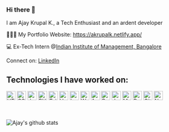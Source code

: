 ### Hi there 👋

I am Ajay Krupal K., a Tech Enthusiast and an ardent developer

👨🏼‍🎓 My Portfolio Website: https://akrupalk.netlify.app/

💻 Ex-Tech Intern @<a href="https://iimbx.iimb.ac.in/">Indian Institute of Management, Bangalore</a>

Connect on: <a href="https://www.linkedin.com/in/ajaykrupalk/">LinkedIn</a>

## Technologies I have worked on:
<span>
  <img src="https://cdn-icons-png.flaticon.com/512/63/63767.png" alt="HTML" height="24" width="24"/>
  <img src="https://cdn-icons-png.flaticon.com/512/919/919826.png?w=360" alt="CSS" height="24" width="24"/>
  <img src="https://upload.wikimedia.org/wikipedia/commons/6/6a/JavaScript-logo.png" alt="JavaScript" height="24" width="24"/>
  <img src="https://upload.wikimedia.org/wikipedia/commons/thumb/2/27/PHP-logo.svg/2560px-PHP-logo.svg.png" alt="PHP" height="24" width="24"/>
  <img src="https://upload.wikimedia.org/wikipedia/commons/thumb/d/d5/Tailwind_CSS_Logo.svg/2048px-Tailwind_CSS_Logo.svg.png" alt="Tailwind CSS" height="24" width="24"/>
  <img src="https://upload.wikimedia.org/wikipedia/commons/thumb/9/95/Vue.js_Logo_2.svg/1184px-Vue.js_Logo_2.svg.png" alt="VueJS" height="24" width="24"/>
  <img src="https://upload.wikimedia.org/wikipedia/commons/thumb/9/9a/Laravel.svg/1200px-Laravel.svg.png" alt="Laravel" height="24" width="24"/>
  <img src="https://s.w.org/style/images/about/WordPress-logotype-simplified.png" alt="WordPress" height="24" width="24"/>
  <img src="https://upload.wikimedia.org/wikipedia/commons/thumb/9/93/Amazon_Web_Services_Logo.svg/1280px-Amazon_Web_Services_Logo.svg.png" alt="AWS" height="24" width="24"/>
  <img src="https://upload.wikimedia.org/wikipedia/commons/thumb/c/c3/Python-logo-notext.svg/1869px-Python-logo-notext.svg.png" alt="Python" height="24" width="24"/>
  <img src="https://cdn-icons-png.flaticon.com/512/226/226777.png" alt="Java" height="24" width="24"/>
  <img src="https://1000logos.net/wp-content/uploads/2020/08/MySQL-Logo.png" alt="MySQL" height="24" width="24"/>
  <img src="https://upload.wikimedia.org/wikipedia/commons/thumb/a/a7/React-icon.svg/2300px-React-icon.svg.png" alt="React" height="24" width="24"/>
  <img src="https://cdn-icons-png.flaticon.com/512/25/25231.png" alt="GitHub" height="24" width="24"/>
  <img src="https://cdn.freebiesupply.com/logos/large/2x/netlify-logo-png-transparent.png" alt="Netlify" height="24" width="24"/>
</span>

<br><br>
![Ajay's github stats](https://github-readme-stats.vercel.app/api?username=ajaykrupalk)
